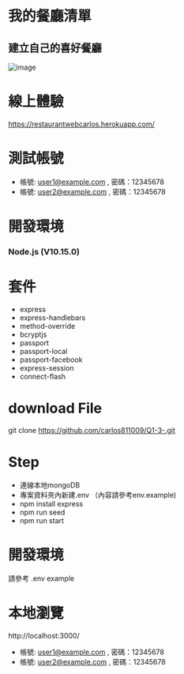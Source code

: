 # 我的餐廳清單

## 建立自己的喜好餐廳
![image](https://github.com/carlos811009/Q1-3-/blob/main/%E6%88%AA%E5%9C%96%202021-06-20%2018.57.24.png)

# 線上體驗
https://restaurantwebcarlos.herokuapp.com/

# 測試帳號

- 帳號: user1@example.com , 密碼：12345678
- 帳號: user2@example.com , 密碼：12345678

# 開發環境
### Node.js (V10.15.0)

# 套件
- express
- express-handlebars
- method-override
- bcryptjs
- passport
- passport-local
- passport-facebook
- express-session
- connect-flash

# download File
git clone https://github.com/carlos811009/Q1-3-.git

# Step

- 連線本地mongoDB
- 專案資料夾內新建.env （內容請參考env.example)
- npm install express
- npm run seed
- npm run start

# 開發環境
請參考 .env example

# 本地瀏覽
http://localhost:3000/

- 帳號: user1@example.com , 密碼：12345678
- 帳號: user2@example.com , 密碼：12345678
